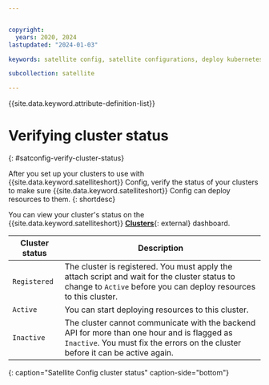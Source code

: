 ```yaml
---


copyright:
  years: 2020, 2024
lastupdated: "2024-01-03"

keywords: satellite config, satellite configurations, deploy kubernetes resources with satellite, satellite deploy apps, satellite subscription, satellite version

subcollection: satellite

---
```


{{site.data.keyword.attribute-definition-list}}
  
# Verifying cluster status
{: #satconfig-verify-cluster-status}

After you set up your clusters to use with {{site.data.keyword.satelliteshort}} Config, verify the status of your clusters to make sure {{site.data.keyword.satelliteshort}} Config can deploy resources to them.
{: shortdesc}
  
You can view your cluster's status on the {{site.data.keyword.satelliteshort}} [**Clusters**](https://cloud.ibm.com/satellite/clusters){: external} dashboard.
 
| Cluster status | Description |
| --- | --- |
| `Registered` | The cluster is registered. You must apply the attach script and wait for the cluster status to change to `Active` before you can deploy resources to this cluster. |
| `Active` | You can start deploying resources to this cluster. |
| `Inactive` | The cluster cannot communicate with the backend API for more than one hour and is flagged as `Inactive`. You must fix the errors on the cluster before it can be active again. |
{: caption="Satellite Config cluster status" caption-side="bottom"}
  

